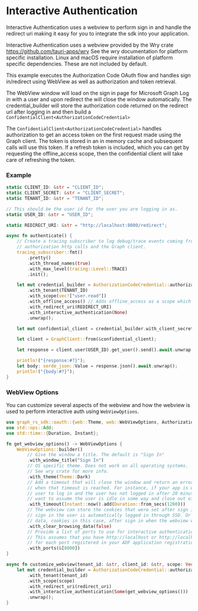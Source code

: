 # Interactive Authentication

Interactive Authentication uses a webview to perform sign in and handle the redirect
uri making it easy for you to integrate the sdk into your application.

Interactive Authentication uses a webview provided by the Wry crate https://github.com/tauri-apps/wry
See the wry documentation for platform specific installation. Linux and macOS require
installation of platform specific dependencies. These are not included by default.

This example executes the Authorization Code OAuth flow and handles
sign in/redirect using WebView as well as authorization and token retrieval.

The WebView window will load on the sign in page for Microsoft Graph
Log in with a user and upon redirect the will close the window automatically.
The credential_builder will store the authorization code returned on the
redirect url after logging in and then build a `ConfidentialClient<AuthorizationCodeCredential>`

The `ConfidentialClient<AuthorizationCodeCredential>` handles authorization to get an access token
on the first request made using the Graph client. The token is stored in an in memory cache
and subsequent calls will use this token. If a refresh token is included, which you can get
by requesting the offline_access scope, then the confidential client will take care of refreshing
the token.

### Example

```rust
static CLIENT_ID: &str = "CLIENT_ID";
static CLIENT_SECRET: &str = "CLIENT_SECRET";
static TENANT_ID: &str = "TENANT_ID";

// This should be the user id for the user you are logging in as.
static USER_ID: &str = "USER_ID";

static REDIRECT_URI: &str = "http://localhost:8000/redirect";

async fn authenticate() {
    // Create a tracing subscriber to log debug/trace events coming from
    // authorization http calls and the Graph client.
    tracing_subscriber::fmt()
        .pretty()
        .with_thread_names(true)
        .with_max_level(tracing::Level::TRACE)
        .init();

    let mut credential_builder = AuthorizationCodeCredential::authorization_url_builder(CLIENT_ID)
        .with_tenant(TENANT_ID)
        .with_scope(vec!["user.read"])
        .with_offline_access() // Adds offline_access as a scope which is needed to get a refresh token.
        .with_redirect_uri(REDIRECT_URI)
        .with_interactive_authentication(None)
        .unwrap();

    let mut confidential_client = credential_builder.with_client_secret(CLIENT_SECRET).build();

    let client = GraphClient::from(&confidential_client);

    let response = client.user(USER_ID).get_user().send().await.unwrap();

    println!("{response:#?}");
    let body: serde_json::Value = response.json().await.unwrap();
    println!("{body:#?}");
}

```


### WebView Options

You can customize several aspects of the webview and how the webview is used to perform interactive auth
using `WebViewOptions`.

```rust
use graph_rs_sdk::oauth::{web::Theme, web::WebViewOptions, AuthorizationCodeCredential};
use std::ops::Add;
use std::time::{Duration, Instant};

fn get_webview_options() -> WebViewOptions {
    WebViewOptions::builder()
        // Give the window a title. The default is "Sign In"
        .with_window_title("Sign In")
        // OS specific theme. Does not work on all operating systems.
        // See wry crate for more info.
        .with_theme(Theme::Dark)
        // Add a timeout that will close the window and return an error
        // when that timeout is reached. For instance, if your app is waiting on the
        // user to log in and the user has not logged in after 20 minutes you may
        // want to assume the user is idle in some way and close out of the webview window.
        .with_timeout(Instant::now().add(Duration::from_secs(1200)))
        // The webview can store the cookies that were set after sign in so that on the next
        // sign in the user is automatically logged in through SSO. Or you can clear the browsing
        // data, cookies in this case, after sign in when the webview window closes.
        .with_clear_browsing_data(false)
        // Provide a list of ports to use for interactive authentication.
        // This assumes that you have http://localhost or http://localhost:port
        // for each port registered in your ADF application registration.
        .with_ports(&[8000])
}

async fn customize_webview(tenant_id: &str, client_id: &str, scope: Vec<&str>, redirect_uri: &str) {
    let mut credential_builder = AuthorizationCodeCredential::authorization_url_builder(client_id)
        .with_tenant(tenant_id)
        .with_scope(scope)
        .with_redirect_uri(redirect_uri)
        .with_interactive_authentication(Some(get_webview_options()))
        .unwrap();
}
```

